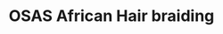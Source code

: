 ---
title: "OSAS African Hair braiding"
url: /milwaukee/osas-african-hair-braiding/
shop: Friseur
---
